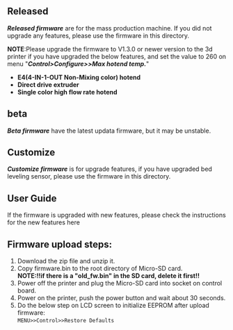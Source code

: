 ## Released
***Released firmware*** are for the mass production machine. If you did not upgrade any features, please use the firmware in this directory.
>
**NOTE**:Please upgrade the firmware to V1.3.0 or newer version to the 3d printer if you have upgraded the below features, and set the value to 260 on menu "***Control>Configure>>Max hotend temp.***"    
- **E4(4-IN-1-OUT Non-Mixing color) hotend**  
- **Direct drive extruder**  
- **Single color high flow rate hotend**  

## beta
***Beta firmware*** have the latest updata firmware, but it may be unstable.

## Customize
***Customize firmware*** is for upgrade features, if you have upgraded bed leveling sensor, please use the firmware  in this directory.

## User Guide
If the firmware is upgraded with new features, please check the instructions for the new features here

## Firmware upload steps:
1. Download the zip file and unzip it.
1. Copy firmware.bin to the root directory of Micro-SD card.   
**NOTE:!!if there is a "old_fw.bin" in the SD card, delete it first!!**
1. Power off the printer and plug the Micro-SD card into socket on control board.
1. Power on the printer, push the power button and wait about 30 seconds.
1. Do the below step on LCD screen to initialize EEPROM after upload firmware:  
    `MENU>>Control>>Restore Defaults`
